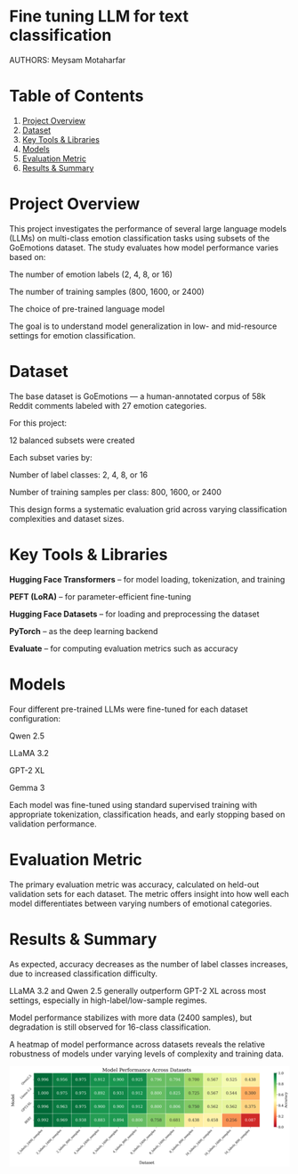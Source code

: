 Fine tuning LLM for text classification
===============================================

AUTHORS: Meysam Motaharfar 

# Table of Contents
1. [Project Overview](#Project-Overview)
2. [Dataset](#Dataset-Source-And-Overview)
3. [Key Tools & Libraries](#key-Tools-&-Libraries)
4. [Models](#Models)
5. [Evaluation Metric](#Evaluation-Metric)
6. [Results & Summary](#Results-&-Summary)

# Project Overview

This project investigates the performance of several large language models (LLMs) on multi-class emotion classification tasks using subsets of the GoEmotions dataset. The study evaluates how model performance varies based on:

The number of emotion labels (2, 4, 8, or 16)

The number of training samples (800, 1600, or 2400)

The choice of pre-trained language model

The goal is to understand model generalization in low- and mid-resource settings for emotion classification.

# Dataset

The base dataset is GoEmotions — a human-annotated corpus of 58k Reddit comments labeled with 27 emotion categories.

For this project:

12 balanced subsets were created

Each subset varies by:

Number of label classes: 2, 4, 8, or 16

Number of training samples per class: 800, 1600, or 2400

This design forms a systematic evaluation grid across varying classification complexities and dataset sizes.

# Key Tools & Libraries

**Hugging Face Transformers** – for model loading, tokenization, and training

**PEFT (LoRA)** – for parameter-efficient fine-tuning

**Hugging Face Datasets** – for loading and preprocessing the dataset

**PyTorch** – as the deep learning backend

**Evaluate** – for computing evaluation metrics such as accuracy

# Models

Four different pre-trained LLMs were fine-tuned for each dataset configuration:

Qwen 2.5

LLaMA 3.2

GPT-2 XL

Gemma 3

Each model was fine-tuned using standard supervised training with appropriate tokenization, classification heads, and early stopping based on validation performance.

# Evaluation Metric

The primary evaluation metric was accuracy, calculated on held-out validation sets for each dataset. The metric offers insight into how well each model differentiates between varying numbers of emotional categories.

# Results & Summary

As expected, accuracy decreases as the number of label classes increases, due to increased classification difficulty.

LLaMA 3.2 and Qwen 2.5 generally outperform GPT-2 XL across most settings, especially in high-label/low-sample regimes.

Model performance stabilizes with more data (2400 samples), but degradation is still observed for 16-class classification.

A heatmap of model performance across datasets reveals the relative robustness of models under varying levels of complexity and training data.

![Model_Performnace](Model_Performance.png)


